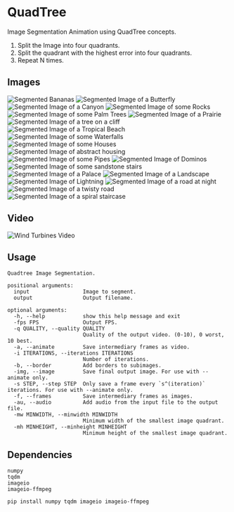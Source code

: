 # QuadTree

Image Segmentation Animation using QuadTree concepts.

1. Split the Image into four quadrants.
2. Split the quadrant with the highest error into four quadrants.
3. Repeat N times.

## Images

<img src="Results/bananas_quad.png" alt="Segmented Bananas" />
<img src="Results/butterfly_quad.png" alt="Segmented Image of a Butterfly" />
<img src="Results/canyon_quad.png" alt="Segmented Image of a Canyon" />
<img src="Results/rocks_quad.png" alt="Segmented Image of some Rocks" />
<img src="Results/palm_quad.png" alt="Segmented Image of some Palm Trees" />
<img src="Results/prairie_quad.png" alt="Segmented Image of a Prairie" />
<img src="Results/tree_quad.png" alt="Segmented Image of a tree on a cliff" />
<img src="Results/tropical_quad.png" alt="Segmented Image of a Tropical Beach" />
<img src="Results/waterfalls_quad.png" alt="Segmented Image of some Waterfalls" />
<img src="Results/houses_quad.png" alt="Segmented Image of some Houses" />
<img src="Results/abstract_quad.png" alt="Segmented Image of abstract housing" />
<img src="Results/pipes_quad.png" alt="Segmented Image of some Pipes" />
<img src="Results/dominos.png" alt="Segmented Image of Dominos" />
<img src="Results/sand_quad.png" alt="Segmented Image of some sandstone stairs" />
<img src="Results/palace_quad.png" alt="Segmented Image of a Palace" />
<img src="Results/land_quad.png" alt="Segmented Image of a Landscape" />
<img src="Results/lightning_quad.png" alt="Segmented Image of Lightning" />
<img src="Results/night_quad.png" alt="Segmented Image of a road at night" />
<img src="Results/road_quad.png" alt="Segmented Image of a twisty road" />
<img src="Results/spiral_quad.png" alt="Segmented Image of a spiral staircase" />

## Video

<img src="Results/wind.gif" alt="Wind Turbines Video" />

## Usage

```
Quadtree Image Segmentation.

positional arguments:
  input                 Image to segment.
  output                Output filename.

optional arguments:
  -h, --help            show this help message and exit
  -fps FPS              Output FPS.
  -q QUALITY, --quality QUALITY
                        Quality of the output video. (0-10), 0 worst, 10 best.
  -a, --animate         Save intermediary frames as video.
  -i ITERATIONS, --iterations ITERATIONS
                        Number of iterations.
  -b, --border          Add borders to subimages.
  -img, --image         Save final output image. For use with --animate only.
  -s STEP, --step STEP  Only save a frame every `s^(iteration)` iterations. For use with --animate only.
  -f, --frames          Save intermediary frames as images.
  -au, --audio          Add audio from the input file to the output file.
  -mw MINWIDTH, --minwidth MINWIDTH
                        Minimum width of the smallest image quadrant.
  -mh MINHEIGHT, --minheight MINHEIGHT
                        Minimum height of the smallest image quadrant.
```

## Dependencies

```
numpy
tqdm
imageio
imageio-ffmpeg

pip install numpy tqdm imageio imageio-ffmpeg
```